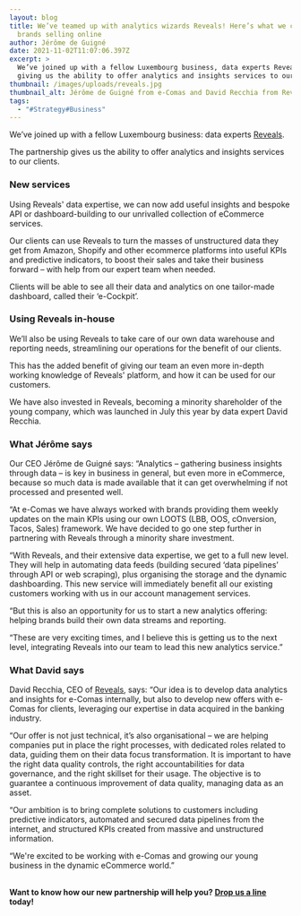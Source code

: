 ```yaml
---
layout: blog
title: We’ve teamed up with analytics wizards Reveals! Here’s what we can offer
  brands selling online
author: Jérôme de Guigné
date: 2021-11-02T11:07:06.397Z
excerpt: >
  We’ve joined up with a fellow Luxembourg business, data experts Reveals,
  giving us the ability to offer analytics and insights services to our clients.
thumbnail: /images/uploads/reveals.jpg
thumbnail_alt: Jérôme de Guigné from e-Comas and David Recchia from Reveals
tags:
  - "#Strategy#Business"
---
```

<!--StartFragment-->

We’ve joined up with a fellow Luxembourg business: data experts [Reveals](https://e-comas.com/reveals.html).

The partnership gives us the ability to offer analytics and insights services to our clients.

### **New services**

Using Reveals' data expertise, we can now add useful insights and bespoke API or dashboard-building to our unrivalled collection of eCommerce services.

Our clients can use Reveals to turn the masses of unstructured data they get from Amazon, Shopify and other ecommerce platforms into useful KPIs and predictive indicators, to boost their sales and take their business forward – with help from our expert team when needed.

Clients will be able to see all their data and analytics on one tailor-made dashboard, called their ‘e-Cockpit’. 

### **Using Reveals in-house**

We’ll also be using Reveals to take care of our own data warehouse and reporting needs, streamlining our operations for the benefit of our clients.

This has the added benefit of giving our team an even more in-depth working knowledge of Reveals' platform, and how it can be used for our customers.

We have also invested in Reveals, becoming a minority shareholder of the young company, which was launched in July this year by data expert David Recchia.

### **What Jérôme says**

Our CEO Jérôme de Guigné says: “Analytics – gathering business insights through data – is key in business in general, but even more in eCommerce, because so much data is made available that it can get overwhelming if not processed and presented well.

“At e-Comas we have always worked with brands providing them weekly updates on the main KPIs using our own LOOTS (LBB, OOS, cOnversion, Tacos, Sales) framework. We have decided to go one step further in partnering with Reveals through a minority share investment.

“With Reveals, and their extensive data expertise, we get to a full new level. They will help in automating data feeds (building secured ‘data pipelines’ through API or web scraping), plus organising the storage and the dynamic dashboarding. This new service will immediately benefit all our existing customers working with us in our account management services.

“But this is also an opportunity for us to start a new analytics offering: helping brands build their own data streams and reporting.

“These are very exciting times, and I believe this is getting us to the next level, integrating Reveals into our team to lead this new analytics service.”

### **What David says**

David Recchia, CEO of [Reveals](http://reveals.lu), says: “Our idea is to develop data analytics and insights for e-Comas internally, but also to develop new offers with e-Comas for clients, leveraging our expertise in data acquired in the banking industry.

“Our offer is not just technical, it’s also organisational – we are helping companies put in place the right processes, with dedicated roles related to data, guiding them on their data focus transformation. It is important to have the right data quality controls, the right accountabilities for data governance, and the right skillset for their usage. The objective is to guarantee a continuous improvement of data quality, managing data as an asset.

“Our ambition is to bring complete solutions to customers including predictive indicators, automated and secured data pipelines from the internet, and structured KPIs created from massive and unstructured information.

“We're excited to be working with e-Comas and growing our young business in the dynamic eCommerce world.”

**\
Want to know how our new partnership will help you? [Drop us a line](http://e-comas.com/contact) today!**

<!--EndFragment-->